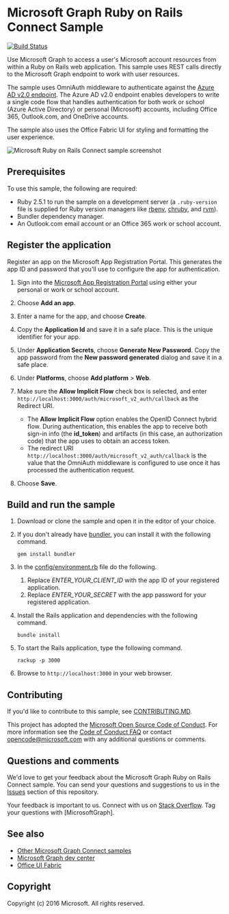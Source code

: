 ﻿# Microsoft Graph Ruby on Rails Connect Sample

[![Build Status](https://api.travis-ci.org/microsoftgraph/ruby-connect-rest-sample.svg?branch=master)](https://travis-ci.org/microsoftgraph/ruby-connect-rest-sample)

Use Microsoft Graph to access a user's Microsoft account resources from within a Ruby on Rails web application. This sample uses REST calls directly to the Microsoft Graph endpoint to work with user resources.

The sample uses OmniAuth middleware to authenticate against the [Azure AD v2.0 endpoint](https://docs.microsoft.com/en-us/azure/active-directory/develop/active-directory-appmodel-v2-overview). The Azure AD v2.0 endpoint enables developers to write a single code flow that handles authentication for both work or school (Azure Active Directory) or personal (Microsoft) accounts, including Office 365, Outlook.com, and OneDrive accounts.

The sample also uses the Office Fabric UI for styling and formatting the user experience.

![Microsoft Ruby on Rails Connect sample screenshot](/readme-images/Microsoft-Graph-Ruby-Connect-UI.png)

## Prerequisites

To use this sample, the following are required:

- Ruby 2.5.1 to run the sample on a development server (a `.ruby-version` file is supplied for Ruby version managers like [rbenv](https://github.com/rbenv/rbenv#choosing-the-ruby-version), [chruby](https://github.com/postmodern/chruby#auto-switching), and [rvm](https://rvm.io/workflow/projects)).
- Bundler dependency manager.
- An Outlook.com email account or an Office 365 work or school account.

## Register the application

Register an app on the Microsoft App Registration Portal. This generates the app ID and password that you'll use to configure the app for authentication.

1. Sign into the [Microsoft App Registration Portal](https://apps.dev.microsoft.com/) using either your personal or work or school account.

1. Choose **Add an app**.

1. Enter a name for the app, and choose **Create**.

1. Copy the **Application Id** and save it in a safe place. This is the unique identifier for your app.

1. Under **Application Secrets**, choose **Generate New Password**. Copy the app password from the **New password generated** dialog and save it in a safe place.

1. Under **Platforms**, choose **Add platform** > **Web**.

1. Make sure the **Allow Implicit Flow** check box is selected, and enter `http://localhost:3000/auth/microsoft_v2_auth/callback` as the Redirect URI.

    - The **Allow Implicit Flow** option enables the OpenID Connect hybrid flow. During authentication, this enables the app to receive both sign-in info (the **id_token**) and artifacts (in this case, an authorization code) that the app uses to obtain an access token.
    - The redirect URI `http://localhost:3000/auth/microsoft_v2_auth/callback` is the value that the OmniAuth middleware is configured to use once it has processed the authentication request.

1. Choose **Save**.

## Build and run the sample

1. Download or clone the sample and open it in the editor of your choice.
1. If you don't already have [bundler](http://bundler.io/), you can install it with the following command.

    ```Shell
    gem install bundler
    ```

1. In the [config/environment.rb](config/environment.rb) file do the following.
    1. Replace *ENTER_YOUR_CLIENT_ID* with the app ID of your registered application.
    1. Replace *ENTER_YOUR_SECRET* with the app password for your registered application.

1. Install the Rails application and dependencies with the following command.

    ```Shell
    bundle install
    ```

1. To start the Rails application, type the following command.

    ```Shell
    rackup -p 3000
    ```

1. Browse to `http://localhost:3000` in your web browser.

## Contributing

If you'd like to contribute to this sample, see [CONTRIBUTING.MD](/CONTRIBUTING.md).

This project has adopted the [Microsoft Open Source Code of Conduct](https://opensource.microsoft.com/codeofconduct/). For more information see the [Code of Conduct FAQ](https://opensource.microsoft.com/codeofconduct/faq/) or contact [opencode@microsoft.com](mailto:opencode@microsoft.com) with any additional questions or comments.

## Questions and comments

We'd love to get your feedback about the Microsoft Graph Ruby on Rails Connect sample. You can send your questions and suggestions to us in the [Issues](https://github.com/microsoftgraph/ruby-connect-rest-sample/issues) section of this repository.

Your feedback is important to us. Connect with us on [Stack Overflow](http://stackoverflow.com/questions/tagged/office365+or+microsoftgraph). Tag your questions with [MicrosoftGraph].

## See also

- [Other Microsoft Graph Connect samples](https://github.com/MicrosoftGraph?utf8=%E2%9C%93&query=-Connect)
- [Microsoft Graph dev center](https://developer.microsoft.com/graph)
- [Office UI Fabric](https://github.com/OfficeDev/Office-UI-Fabric)

## Copyright

Copyright (c) 2016 Microsoft. All rights reserved.
